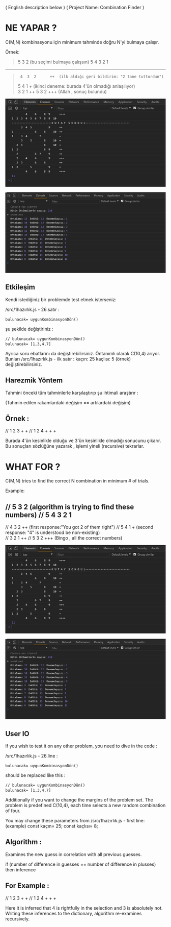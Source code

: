 ( English description below         )
( Project Name: Combination Finder  )


# NE YAPAR ?                                
C(M,N) kombinasyonu için minimum tahminde doğru N'yi bulmaya çalışır.

Örnek:

>   5     3  2      (bu seçimi bulmaya çalışsın)
>   5  4  3  2  1  
------------------
>      4  3  2      ++  (ilk aldığı geri bildirim: "2 tane tutturdun")
>   5  4        1   +   (ikinci deneme: burada 4'ün olmadığı anlaşılıyor)   
>         3  2  1   ++ 
>   5     3  2      +++ (Allah , sonuç bulundu)      


![Alt Text](images/EK1.jpg?raw=true "EkranKesiti")

![Alt Text](images/EK2.jpg?raw=true "EkranKesiti")


## Etkileşim
Kendi istediğiniz bir problemde test etmek isterseniz:

  /src/1hazırlık.js - 26.satır :

    bulunacak= uygunKombinasyonDön()

  şu şekilde değiştiriniz :

    // bulunacak= uygunKombinasyonDön()
    bulunacak= [1,3,4,7]

Ayrıca soru ebatlarını da değiştirebilirsiniz. Öntanımlı olarak C(10,4) arıyor.
Bunları /src/1hazırlık.js - ilk satır : kaçın: 25 kaçlısı: 5 (örnek) değiştirebilirsiniz.


## Harezmik Yöntem
Tahmini önceki tüm tahminlerle karşılaştırıp şu ihtimali araştırır :

(Tahmin edilen rakamlardaki değişim == artılardaki değişim)

Örnek :
-------
//   1 2 3  + + 
//   1 2 4  + + +

Burada 4'ün kesinlikle olduğu ve 3'ün kesinlikle olmadığı sonucunu çıkarır.
Bu sonuçları sözlüğüne yazarak , işlemi yineli (recursive) tekrarlar.



# WHAT FOR ?
C(M,N) tries to find the correct N combination in minimum # of trials. 

  Example:

//   5     3  2      (algorithm is trying to find these numbers)
//   5  4  3  2  1  
--------------
//      4  3  2      ++  (first response:"You got 2 of them right")
//   5  4        1   +   (second response: "4" is understood be non-existing)   
//         3  2  1   ++ 
//   5     3  2      +++ (Bingo , all the correct numbers)      
  

![Alt Text](images/EK1.jpg?raw=true "EkranKesiti")

![Alt Text](images/EK2.jpg?raw=true "EkranKesiti")


## User IO
If you wish to test it on any other problem, you need to dive in the code :

  /src/1hazırlık.js - 26.line :

    bulunacak= uygunKombinasyonDön()

  should be replaced like this :

    // bulunacak= uygunKombinasyonDön()
    bulunacak= [1,3,4,7]

Additionally if you want to change the margins of the problem set.
The problem is predefined C(10,4), each time selects a new random combination of four.

You may change these parameters from
/src/1hazırlık.js - first line:  (example)
const kaçın= 25; const kaçlısı= 8;


## Algorithm :
Examines the new guess in correlation with all previous guesses.

if (number of difference in guesses == number of difference in plusses)
then inference

For Example :
-------------
//   1 2 3  + + 
//   1 2 4  + + +

Here it is inferred that 4 is rightfully in the selection and 3 is absolutely not.
Writing these inferences to the dictionary, algorithm re-examines recursively.